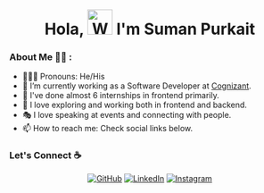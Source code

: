 <h1 align="center"> Hola, <img src="https://raw.githubusercontent.com/nixin72/nixin72/master/wave.gif" 
         alt="Waving hand animated gif"
         height="45"
         width="45" /> I'm Suman Purkait</h1>

### About Me 👦🏻 :
- 👩🏻‍💻 Pronouns: He/His
- 💼 I’m currently working as a Software Developer at [Cognizant](https://www.cognizant.com/us/en).
- 🎒 I've done almost 6 internships in frontend primarily.
- 🧭 I love exploring and working both in frontend and backend.
- 🎭 I love speaking at events and connecting with people.
- 📫 How to reach me: Check social links below.

### Let's Connect :coffee:
<p align="center">
	<a href="https://github.com/PurkaitSuman"><img src="https://img.icons8.com/bubbles/50/000000/github.png" alt="GitHub"/></a>
	<a href="https://www.linkedin.com/in/sumanpurkait/"><img src="https://img.icons8.com/bubbles/50/000000/linkedin.png" alt="LinkedIn"/></a>
	<a href="https://www.instagram.com/myselfsumanpurkait/"><img src="https://img.icons8.com/bubbles/50/000000/instagram.png" alt="Instagram"/></a>
</p>

<!--
**SumanPurkait-grb/SumanPurkait-grb** is a ✨ _special_ ✨ repository because its `README.md` (this file) appears on your GitHub profile.

Here are some ideas to get you started:

- 🔭 I’m currently working on ...
- 🌱 I’m currently learning ...
- 👯 I’m looking to collaborate on ...
- 🤔 I’m looking for help with ...
- 💬 Ask me about ...
- 📫 How to reach me: ...
- 😄 Pronouns: ...
- ⚡ Fun fact: ...
-->
